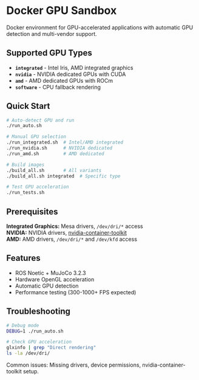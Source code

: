 # Docker GPU Sandbox

Docker environment for GPU-accelerated applications with automatic GPU detection and multi-vendor support.

## Supported GPU Types

- **`integrated`** - Intel Iris, AMD integrated graphics
- **`nvidia`** - NVIDIA dedicated GPUs with CUDA
- **`amd`** - AMD dedicated GPUs with ROCm
- **`software`** - CPU fallback rendering

## Quick Start

```bash
# Auto-detect GPU and run
./run_auto.sh

# Manual GPU selection
./run_integrated.sh  # Intel/AMD integrated
./run_nvidia.sh      # NVIDIA dedicated
./run_amd.sh         # AMD dedicated

# Build images
./build_all.sh       # All variants
./build_all.sh integrated  # Specific type

# Test GPU acceleration
./run_tests.sh
```

## Prerequisites

**Integrated Graphics:** Mesa drivers, `/dev/dri/*` access  
**NVIDIA:** NVIDIA drivers, [nvidia-container-toolkit](https://docs.nvidia.com/datacenter/cloud-native/container-toolkit/install-guide.html)  
**AMD:** AMD drivers, `/dev/dri/*` and `/dev/kfd` access

## Features

- ROS Noetic + MuJoCo 3.2.3
- Hardware OpenGL acceleration
- Automatic GPU detection
- Performance testing (300-1000+ FPS expected)

## Troubleshooting

```bash
# Debug mode
DEBUG=1 ./run_auto.sh

# Check GPU acceleration
glxinfo | grep "Direct rendering"
ls -la /dev/dri/
```

Common issues: Missing drivers, device permissions, nvidia-container-toolkit setup.